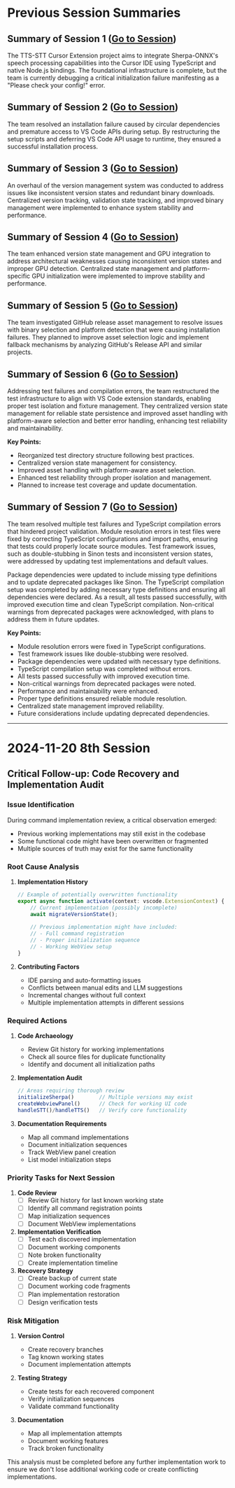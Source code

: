 # Previous Session Summaries

## Summary of Session 1 ([Go to Session](2024-11-17-tts-stt-cursor-Session1.md))

The TTS-STT Cursor Extension project aims to integrate Sherpa-ONNX's speech processing capabilities into the Cursor IDE using TypeScript and native Node.js bindings. The foundational infrastructure is complete, but the team is currently debugging a critical initialization failure manifesting as a "Please check your config!" error.

## Summary of Session 2 ([Go to Session](2024-11-18-tts-stt-cursor-Session2.md))

The team resolved an installation failure caused by circular dependencies and premature access to VS Code APIs during setup. By restructuring the setup scripts and deferring VS Code API usage to runtime, they ensured a successful installation process.

## Summary of Session 3 ([Go to Session](2024-11-18-tts-stt-cursor-Session3.md))

An overhaul of the version management system was conducted to address issues like inconsistent version states and redundant binary downloads. Centralized version tracking, validation state tracking, and improved binary management were implemented to enhance system stability and performance.

## Summary of Session 4 ([Go to Session](2024-11-19-tts-stt-cursor-Session4.md))

The team enhanced version state management and GPU integration to address architectural weaknesses causing inconsistent version states and improper GPU detection. Centralized state management and platform-specific GPU initialization were implemented to improve stability and performance.

## Summary of Session 5 ([Go to Session](2024-11-19-tts-stt-cursor-Session5.md))

The team investigated GitHub release asset management to resolve issues with binary selection and platform detection that were causing installation failures. They planned to improve asset selection logic and implement fallback mechanisms by analyzing GitHub's Release API and similar projects.

## Summary of Session 6 ([Go to Session](2024-11-19-tts-stt-cursor-Session6.md))

Addressing test failures and compilation errors, the team restructured the test infrastructure to align with VS Code extension standards, enabling proper test isolation and fixture management. They centralized version state management for reliable state persistence and improved asset handling with platform-aware selection and better error handling, enhancing test reliability and maintainability.

**Key Points:**
- Reorganized test directory structure following best practices.
- Centralized version state management for consistency.
- Improved asset handling with platform-aware asset selection.
- Enhanced test reliability through proper isolation and management.
- Planned to increase test coverage and update documentation.

## Summary of Session 7 ([Go to Session](2024-11-19-tts-stt-cursor-Session7.md))

The team resolved multiple test failures and TypeScript compilation errors that hindered project validation. Module resolution errors in test files were fixed by correcting TypeScript configurations and import paths, ensuring that tests could properly locate source modules. Test framework issues, such as double-stubbing in Sinon tests and inconsistent version states, were addressed by updating test implementations and default values.

Package dependencies were updated to include missing type definitions and to update deprecated packages like Sinon. The TypeScript compilation setup was completed by adding necessary type definitions and ensuring all dependencies were declared. As a result, all tests passed successfully, with improved execution time and clean TypeScript compilation. Non-critical warnings from deprecated packages were acknowledged, with plans to address them in future updates.

**Key Points:**
- Module resolution errors were fixed in TypeScript configurations.
- Test framework issues like double-stubbing were resolved.
- Package dependencies were updated with necessary type definitions.
- TypeScript compilation setup was completed without errors.
- All tests passed successfully with improved execution time.
- Non-critical warnings from deprecated packages were noted.
- Performance and maintainability were enhanced.
- Proper type definitions ensured reliable module resolution.
- Centralized state management improved reliability.
- Future considerations include updating deprecated dependencies.

---

# 2024-11-20 8th Session

## Critical Follow-up: Code Recovery and Implementation Audit

### Issue Identification
During command implementation review, a critical observation emerged:
- Previous working implementations may still exist in the codebase
- Some functional code might have been overwritten or fragmented
- Multiple sources of truth may exist for the same functionality

### Root Cause Analysis
1. **Implementation History**
   ```typescript
   // Example of potentially overwritten functionality
   export async function activate(context: vscode.ExtensionContext) {
       // Current implementation (possibly incomplete)
       await migrateVersionState();
       
       // Previous implementation might have included:
       // - Full command registration
       // - Proper initialization sequence
       // - Working WebView setup
   }
   ```

2. **Contributing Factors**
   - IDE parsing and auto-formatting issues
   - Conflicts between manual edits and LLM suggestions
   - Incremental changes without full context
   - Multiple implementation attempts in different sessions

### Required Actions
1. **Code Archaeology**
   - Review Git history for working implementations
   - Check all source files for duplicate functionality
   - Identify and document all initialization paths

2. **Implementation Audit**
   ```typescript
   // Areas requiring thorough review
   initializeSherpa()        // Multiple versions may exist
   createWebviewPanel()      // Check for working UI code
   handleSTT()/handleTTS()   // Verify core functionality
   ```

3. **Documentation Requirements**
   - Map all command implementations
   - Document initialization sequences
   - Track WebView panel creation
   - List model initialization steps

### Priority Tasks for Next Session
1. **Code Review**
   - [ ] Review Git history for last known working state
   - [ ] Identify all command registration points
   - [ ] Map initialization sequences
   - [ ] Document WebView implementations

2. **Implementation Verification**
   - [ ] Test each discovered implementation
   - [ ] Document working components
   - [ ] Note broken functionality
   - [ ] Create implementation timeline

3. **Recovery Strategy**
   - [ ] Create backup of current state
   - [ ] Document working code fragments
   - [ ] Plan implementation restoration
   - [ ] Design verification tests

### Risk Mitigation
1. **Version Control**
   - Create recovery branches
   - Tag known working states
   - Document implementation attempts

2. **Testing Strategy**
   - Create tests for each recovered component
   - Verify initialization sequences
   - Validate command functionality

3. **Documentation**
   - Map all implementation attempts
   - Document working features
   - Track broken functionality

This analysis must be completed before any further implementation work to ensure we don't lose additional working code or create conflicting implementations.